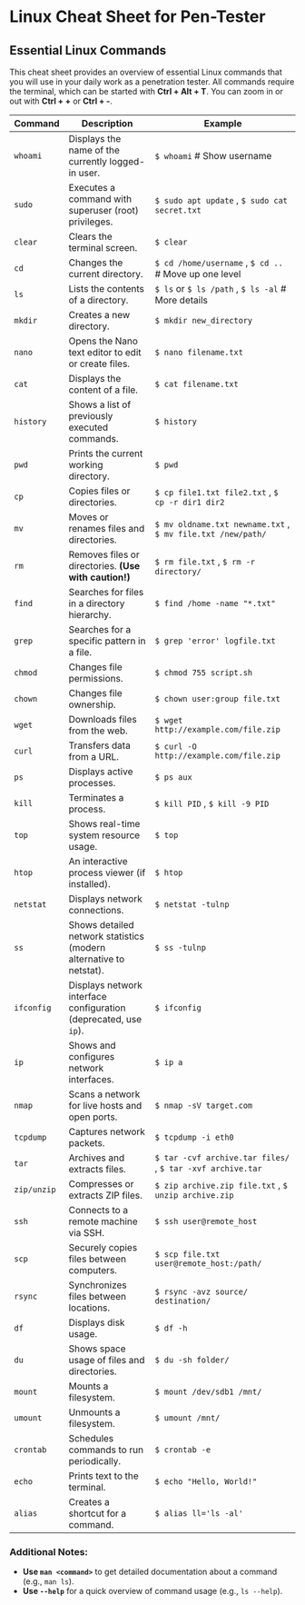 # Linux Cheat Sheet for Pen-Tester

## Essential Linux Commands

This cheat sheet provides an overview of essential Linux commands that you will use in your daily work as a penetration tester. All commands require the terminal, which can be started with **Ctrl + Alt + T**. You can zoom in or out with **Ctrl + +** or **Ctrl + -**.

| Command     | Description                                                        | Example                                                     |
| ----------- | ------------------------------------------------------------------ | ----------------------------------------------------------- |
| `whoami`    | Displays the name of the currently logged-in user.                 | `$ whoami` # Show username                                  |
| `sudo`      | Executes a command with superuser (root) privileges.               | `$ sudo apt update` , `$ sudo cat secret.txt`               |
| `clear`     | Clears the terminal screen.                                        | `$ clear`                                                   |
| `cd`        | Changes the current directory.                                     | `$ cd /home/username` , `$ cd ..` # Move up one level       |
| `ls`        | Lists the contents of a directory.                                 | `$ ls` or `$ ls /path` , `$ ls -al` # More details          |
| `mkdir`     | Creates a new directory.                                           | `$ mkdir new_directory`                                     |
| `nano`      | Opens the Nano text editor to edit or create files.                | `$ nano filename.txt`                                       |
| `cat`       | Displays the content of a file.                                    | `$ cat filename.txt`                                        |
| `history`   | Shows a list of previously executed commands.                      | `$ history`                                                 |
| `pwd`       | Prints the current working directory.                              | `$ pwd`                                                     |
| `cp`        | Copies files or directories.                                       | `$ cp file1.txt file2.txt` , `$ cp -r dir1 dir2`            |
| `mv`        | Moves or renames files and directories.                            | `$ mv oldname.txt newname.txt` , `$ mv file.txt /new/path/` |
| `rm`        | Removes files or directories. **(Use with caution!)**              | `$ rm file.txt` , `$ rm -r directory/`                      |
| `find`      | Searches for files in a directory hierarchy.                       | `$ find /home -name "*.txt"`                                |
| `grep`      | Searches for a specific pattern in a file.                         | `$ grep 'error' logfile.txt`                                |
| `chmod`     | Changes file permissions.                                          | `$ chmod 755 script.sh`                                     |
| `chown`     | Changes file ownership.                                            | `$ chown user:group file.txt`                               |
| `wget`      | Downloads files from the web.                                      | `$ wget http://example.com/file.zip`                        |
| `curl`      | Transfers data from a URL.                                         | `$ curl -O http://example.com/file.zip`                     |
| `ps`        | Displays active processes.                                         | `$ ps aux`                                                  |
| `kill`      | Terminates a process.                                              | `$ kill PID` , `$ kill -9 PID`                              |
| `top`       | Shows real-time system resource usage.                             | `$ top`                                                     |
| `htop`      | An interactive process viewer (if installed).                      | `$ htop`                                                    |
| `netstat`   | Displays network connections.                                      | `$ netstat -tulnp`                                          |
| `ss`        | Shows detailed network statistics (modern alternative to netstat). | `$ ss -tulnp`                                               |
| `ifconfig`  | Displays network interface configuration (deprecated, use `ip`).   | `$ ifconfig`                                                |
| `ip`        | Shows and configures network interfaces.                           | `$ ip a`                                                    |
| `nmap`      | Scans a network for live hosts and open ports.                     | `$ nmap -sV target.com`                                     |
| `tcpdump`   | Captures network packets.                                          | `$ tcpdump -i eth0`                                         |
| `tar`       | Archives and extracts files.                                       | `$ tar -cvf archive.tar files/` , `$ tar -xvf archive.tar`  |
| `zip/unzip` | Compresses or extracts ZIP files.                                  | `$ zip archive.zip file.txt` , `$ unzip archive.zip`        |
| `ssh`       | Connects to a remote machine via SSH.                              | `$ ssh user@remote_host`                                    |
| `scp`       | Securely copies files between computers.                           | `$ scp file.txt user@remote_host:/path/`                    |
| `rsync`     | Synchronizes files between locations.                              | `$ rsync -avz source/ destination/`                         |
| `df`        | Displays disk usage.                                               | `$ df -h`                                                   |
| `du`        | Shows space usage of files and directories.                        | `$ du -sh folder/`                                          |
| `mount`     | Mounts a filesystem.                                               | `$ mount /dev/sdb1 /mnt/`                                   |
| `umount`    | Unmounts a filesystem.                                             | `$ umount /mnt/`                                            |
| `crontab`   | Schedules commands to run periodically.                            | `$ crontab -e`                                              |
| `echo`      | Prints text to the terminal.                                       | `$ echo "Hello, World!"`                                    |
| `alias`     | Creates a shortcut for a command.                                  | `$ alias ll='ls -al'`                                       |

### Additional Notes:

- **Use `man <command>`** to get detailed documentation about a command (e.g., `man ls`).
- **Use `--help`** for a quick overview of command usage (e.g., `ls --help`).
